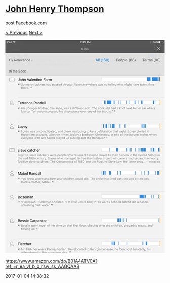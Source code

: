 # [John Henry Thompson](../README.md)
post Facebook.com

[< Previous](2017-01-04-2.md) [Next >](2017-01-04-4.md)

[![](../media/2017-01-04/iOS-Photos-https-www-amazon-com-dp-B01A4ATV0A-ref_-r_ea_vl_b_0_r.jpg)](../README.md)

https://www.amazon.com/dp/B01A4ATV0A?ref_=r_ea_vl_b_0_rsw_ss_AAGQAAB

2017-01-04 14:38:32